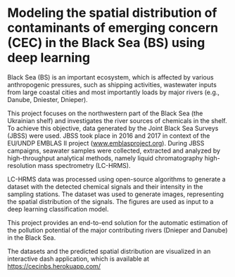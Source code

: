 # Modeling the spatial distribution of contaminants of emerging concern (CEC) in the Black Sea (BS) using deep learning
Black Sea (BS) is an important ecosystem, which is affected by various anthropogenic pressures, such as shipping activities, wastewater inputs from large coastal cities and most importantly loads by major rivers (e.g., Danube, Dniester, Dnieper). 

This project focuses on the northwestern part of the Black Sea (the Ukrainian shelf) and investigates the river sources of chemicals in the shelf. To achieve this objective, data generated by the Joint Black Sea Surveys (JBSS) were used. JBSS took place in 2016 and 2017 in context of the EU/UNDP EMBLAS II project (www.emblasproject.org). During JBSS campaigns, seawater samples were collected, extracted and analyzed by high-throughput analytical methods, namely liquid chromatography high-resolution mass spectrometry (LC-HRMS). 

LC-HRMS data was processed using open-source algorithms to generate a dataset with the detected chemical signals and their intensity in the sampling stations. The dataset was used to generate images, representing the spatial distribution of the signals. The figures are used as input to a deep learning classification model. 

This project provides an end-to-end solution for the automatic estimation of the pollution potential of the major contributing rivers (Dnieper and Danube) in the Black Sea.

The datasets and the predicted spatial distribution are visualized in an interactive dash application, which is available at https://cecinbs.herokuapp.com/
